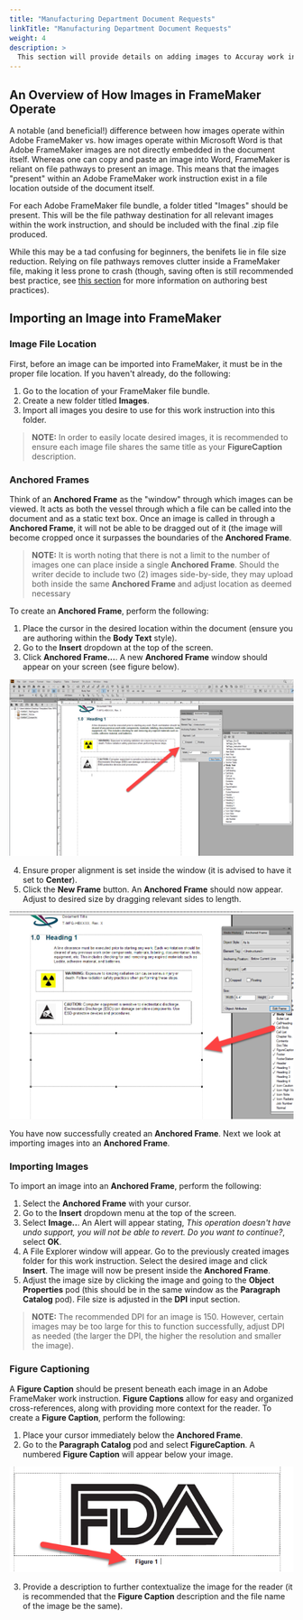 ```yaml
---
title: "Manufacturing Department Document Requests"
linkTitle: "Manufacturing Department Document Requests"
weight: 4
description: >
  This section will provide details on adding images to Accuray work instruction in Adobe FrameMaker.
---
```


## An Overview of How Images in FrameMaker Operate

A notable (and beneficial!) difference between how images operate within Adobe FrameMaker vs. how images operate within Microsoft Word is that Adobe FrameMaker images are not directly embedded in the document itself. Whereas one can copy and paste an image into Word, FrameMaker is reliant on file pathways to present an image. This means that the images "present" within an Adobe FrameMaker work instruction exist in a file location outside of the document itself.

For each Adobe FrameMaker file bundle, a folder titled "Images" should be present. This will be the file pathway destination for all relevant images within the work instruction, and should be included with the final .zip file produced. 

While this may be a tad confusing for beginners, the benifets lie in file size reduction. Relying on file pathways removes clutter inside a FrameMaker file, making it less prone to crash (though, saving often is still recommended best practice, see [this section]() for more information on authoring best practices).

## Importing an Image into FrameMaker

### Image File Location

First, before an image can be imported into FrameMaker, it must be in the proper file location. If you haven't already, do the following:

1. Go to the location of your FrameMaker file bundle.
2. Create a new folder titled **Images**.
3. Import all images you desire to use for this work instruction into this folder.

> **NOTE:** In order to easily locate desired images, it is recommended to ensure each image file shares the same title as your **FigureCaption** description.

### Anchored Frames

Think of an **Anchored Frame** as the "window" through which images can be viewed. It acts as both the vessel through which a file can be called into the document and as a static text box. Once an image is called in through a **Anchored Frame**, it will not be able to be dragged out of it (the image will become cropped once it surpasses the boundaries of the **Anchored Frame**.

> **NOTE:** It is worth noting that there is not a limit to the number of images one can place inside a single **Anchored Frame**. Should the writer decide to include two (2) images side-by-side, they may upload both inside the same **Anchored Frame** and adjust location as deemed necessary

To create an **Anchored Frame**, perform the following:

1. Place the cursor in the desired location within the document (ensure you are authoring within the **Body Text** style).
2. Go to the **Insert** dropdown at the top of the screen.
3. Click **Anchored Frame...**. A new **Anchored Frame** window should appear on your screen (see figure below).

![alt text](https://github.com/taddieken95/Accuray_Tech_Comm_Guide/blob/master/img/Anchored%20Frame%20Window.png "Anchored Frame Window")

4. Ensure proper alignment is set inside the window (it is advised to have it set to **Center**).
5. Click the **New Frame** button. An **Anchored Frame** should now appear. Adjust to desired size by dragging relevant sides to length.

![alt text](https://github.com/taddieken95/Accuray_Tech_Comm_Guide/blob/master/img/Anchored%20Frame%20Example.png "Anchored Frame Example")

You have now successfully created an **Anchored Frame**. Next we look at importing images into an **Anchored Frame**.

### Importing Images

To import an image into an **Anchored Frame**, perform the following:

1. Select the **Anchored Frame** with your cursor.
2. Go to the **Insert** dropdown menu at the top of the screen.
3. Select **Image..**. An Alert will appear stating, *This operation doesn't have undo support, you will not be able to revert. Do you want to continue?*, select **OK**.
4. A File Explorer window will appear. Go to the previously created images folder for this work instruction. Select the desired image and click **Insert**. The image will now be present inside the **Anchored Frame**.
5. Adjust the image size by clicking the image and going to the **Object Properties** pod (this should be in the same window as the **Paragraph Catalog** pod). File size is adjusted in the **DPI** input section.

> **NOTE:** The recommended DPI for an image is 150. However, certain images may be too large for this to function successfully, adjust DPI as needed (the larger the DPI, the higher the resolution and smaller the image).

### Figure Captioning

A **Figure Caption** should be present beneath each image in an Adobe FrameMaker work instruction. **Figure Captions** allow for easy and organized cross-references, along with providing more context for the reader. To create a **Figure Caption**, perform the following:

1. Place your cursor immediately below the **Anchored Frame**.
2. Go to the **Paragraph Catalog** pod and select **FigureCaption**. A numbered **Figure Caption** will appear below your image.

![alt text](https://github.com/taddieken95/Accuray_Tech_Comm_Guide/blob/master/img/Figure%20Caption%20Example.png "Figure Caption Example")

3. Provide a description to further contextualize the image for the reader (it is recommended that the **Figure Caption** description and the file name of the image be the same).
